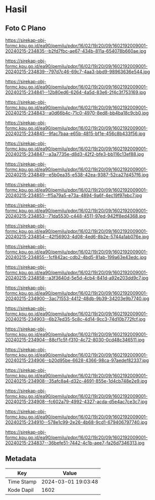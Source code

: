 # Hasil

## Foto C Plano

https://sirekap-obj-formc.kpu.go.id/ea90/pemilu/pdpr/16/02/19/20/09/1602192009001-20240215-234835--b2fd7fbc-ae67-434b-811a-654078b660ae.jpg

https://sirekap-obj-formc.kpu.go.id/ea90/pemilu/pdpr/16/02/19/20/09/1602192009001-20240215-234839--797d7c46-69c7-4aa3-bbd9-98963636e544.jpg

https://sirekap-obj-formc.kpu.go.id/ea90/pemilu/pdpr/16/02/19/20/09/1602192009001-20240215-234841--12b80ed6-6264-4a5d-83e6-2f4c3f753169.jpg

https://sirekap-obj-formc.kpu.go.id/ea90/pemilu/pdpr/16/02/19/20/09/1602192009001-20240215-234843--a0d66b4c-71c0-4970-8ed8-bb4ba18c9cb0.jpg

https://sirekap-obj-formc.kpu.go.id/ea90/pemilu/pdpr/16/02/19/20/09/1602192009001-20240215-234845--9fac7baa-e65b-4815-bf1e-456c8b433f56.jpg

https://sirekap-obj-formc.kpu.go.id/ea90/pemilu/pdpr/16/02/19/20/09/1602192009001-20240215-234847--a3a7735e-d8d3-42f2-bfe3-bb116c13ef88.jpg

https://sirekap-obj-formc.kpu.go.id/ea90/pemilu/pdpr/16/02/19/20/09/1602192009001-20240215-234849--e5b0ea35-e538-42ea-9387-52ca27d457f6.jpg

https://sirekap-obj-formc.kpu.go.id/ea90/pemilu/pdpr/16/02/19/20/09/1602192009001-20240215-234851--ff5a79a5-e73a-4894-9a6f-4ec19f97ebc7.jpg

https://sirekap-obj-formc.kpu.go.id/ea90/pemilu/pdpr/16/02/19/20/09/1602192009001-20240215-234853--71da5530-c448-4511-97ed-942ff8ed4368.jpg

https://sirekap-obj-formc.kpu.go.id/ea90/pemilu/pdpr/16/02/19/20/09/1602192009001-20240215-234854--42f56903-4d08-4ed6-8b2e-5744a1ab076e.jpg

https://sirekap-obj-formc.kpu.go.id/ea90/pemilu/pdpr/16/02/19/20/09/1602192009001-20240215-234855--1cf842ac-cdb2-4bd5-81ab-199a63e43edc.jpg

https://sirekap-obj-formc.kpu.go.id/ea90/pemilu/pdpr/16/02/19/20/09/1602192009001-20240215-234858--a3f3640d-5e5d-4cb4-841d-a92e203dd9c7.jpg

https://sirekap-obj-formc.kpu.go.id/ea90/pemilu/pdpr/16/02/19/20/09/1602192009001-20240215-234900--3ac71553-4412-48db-9b39-34203e9b7740.jpg

https://sirekap-obj-formc.kpu.go.id/ea90/pemilu/pdpr/16/02/19/20/09/1602192009001-20240215-234903--6b27ed35-5c8c-4d14-9cc3-74d10b772fcf.jpg

https://sirekap-obj-formc.kpu.go.id/ea90/pemilu/pdpr/16/02/19/20/09/1602192009001-20240215-234904--88cf1c5f-f310-4c72-8030-0cd48c346511.jpg

https://sirekap-obj-formc.kpu.go.id/ea90/pemilu/pdpr/16/02/19/20/09/1602192009001-20240215-234906--b20d95be-6628-4366-98ca-97aedef82337.jpg

https://sirekap-obj-formc.kpu.go.id/ea90/pemilu/pdpr/16/02/19/20/09/1602192009001-20240215-234908--35afc8a4-d32c-4691-855e-1d4cb748e2e9.jpg

https://sirekap-obj-formc.kpu.go.id/ea90/pemilu/pdpr/16/02/19/20/09/1602192009001-20240215-234908--fc602a79-4992-4327-acda-d5e4ac7ce3c7.jpg

https://sirekap-obj-formc.kpu.go.id/ea90/pemilu/pdpr/16/02/19/20/09/1602192009001-20240215-234910--578e1c99-2e26-4b68-9cd1-679406797740.jpg

https://sirekap-obj-formc.kpu.go.id/ea90/pemilu/pdpr/16/02/19/20/09/1602192009001-20240215-234837--36befe51-7442-4c1b-aee7-fa26d7346313.jpg


## Metadata

| Key        | Value               |
| ---------- | ------------------- |
| Time Stamp | 2024-03-01 19:03:48 |
| Kode Dapil | 1602                |



